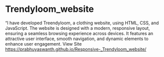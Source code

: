 # Trendyloom_website 
“I have developed Treendyloom, a clothing website, using HTML, CSS, and JavaScript. The website is designed with a modern, responsive layout, ensuring a seamless browsing experience across devices. It features an attractive user interface, smooth navigation, and dynamic elements to enhance user engagement. 
View Site
https://prabhuyaswanth.github.io/Responsive-_Trendyloom_website/
